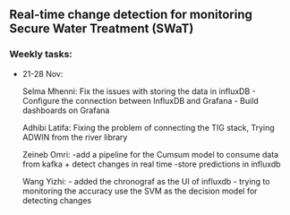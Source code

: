 ## Real-time change detection for monitoring Secure Water Treatment (SWaT)

### Weekly tasks:
- 21-28 Nov:
  
  Selma Mhenni: Fix the issues with storing the data in influxDB
                - Configure the connection between InfluxDB and Grafana
                - Build dashboards on Grafana
 
   Adhibi Latifa: Fixing the problem of connecting the TIG stack, Trying ADWIN from the river library

   Zeineb Omri: -add a pipeline for the Cumsum model to consume data from kafka + detect changes in real time
                -store predictions in influxdb

   Wang Yizhi: - added the chronograf as the UI of influxdb
               - trying to monitoring the accuracy use the SVM as the decision model for detecting changes
